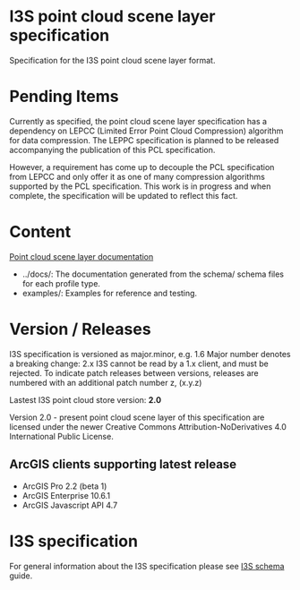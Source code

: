 # I3S point cloud scene layer specification

Specification for the I3S point cloud scene layer format.

# Pending Items

Currently as specified, the point cloud scene layer specification has a dependency on LEPCC (Limited Error Point Cloud Compression) algorithm for data compression. The LEPPC specification is planned to be released accompanying the publication of this PCL specification.

However, a requirement has come up to decouple the PCL specification from LEPCC and only offer it as one of many compression algorithms supported by the PCL specification. This work is in progress and when complete, the specification will be updated to reflect this fact.

# Content
[Point cloud scene layer documentation](docs/documentation.md)

- ../docs/: The documentation generated from the schema/ schema files for each profile type.
- examples/: Examples for reference and testing.

# Version / Releases
I3S specification is versioned as major.minor, e.g. 1.6
Major number denotes a breaking change: 2.x I3S cannot be read by a 1.x client, and must be rejected.
To indicate patch releases between versions, releases are numbered with an additional patch number z, (x.y.z)

Lastest I3S point cloud store version: **2.0**

Version 2.0 - present point cloud scene layer of this specification are licensed under the newer Creative Commons Attribution-NoDerivatives 4.0 International Public License.

## ArcGIS clients supporting latest release
- ArcGIS Pro 2.2 (beta 1)
- ArcGIS Enterprise 10.6.1
- ArcGIS Javascript API 4.7

# I3S specification
For general information about the I3S specification please see [I3S schema](../../../README.md") guide.
